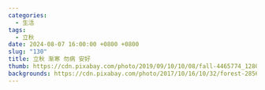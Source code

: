 ```yaml
---
categories:
  - 生活
tags:
  - 立秋
date: 2024-08-07 16:00:00 +0800 +0800
slug: "130"
title: 立秋 渐寒 勿病 安好
thumb: https://cdn.pixabay.com/photo/2019/09/10/10/08/fall-4465774_1280.jpg
backgrounds: https://cdn.pixabay.com/photo/2017/10/16/10/32/forest-2856863_1280.jpg
---
```

